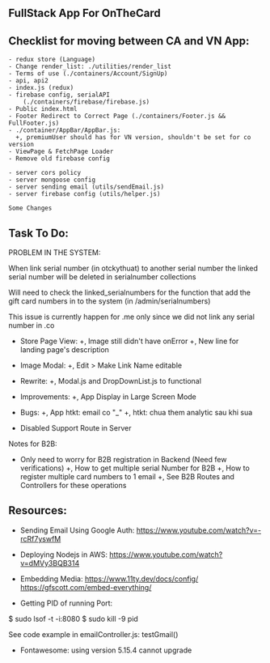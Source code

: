 ## FullStack App For OnTheCard

## Checklist for moving between CA and VN App:

    - redux store (Language)
    - Change render_list: ./utilities/render_list
    - Terms of use (./containers/Account/SignUp)
    - api, api2
    - index.js (redux)
    - firebase config, serialAPI
        (./containers/firebase/firebase.js)
    - Public index.html
    - Footer Redirect to Correct Page (./containers/Footer.js && FullFooter.js)
    - ./container/AppBar/AppBar.js:
      +, premiumUser should has for VN version, shouldn't be set for co version
    - ViewPage & FetchPage Loader
    - Remove old firebase config

    - server cors policy
    - server mongoose config
    - server sending email (utils/sendEmail.js)
    - server firebase config (utils/helper.js)

    Some Changes

## Task To Do:

PROBLEM IN THE SYSTEM:

When link serial number (in otckythuat) to another serial number
the linked serial number will be deleted in serialnumber collections

Will need to check the linked_serialnumbers for the function
that add the gift card numbers in to the system (in /admin/serialnumbers)

This issue is currently happen for .me only since we did not link
any serial number in .co

- Store Page View:
  +, Image still didn't have onError
  +, New line for landing page's description

- Image Modal:
  +, Edit > Make Link Name editable

- Rewrite:
  +, Modal.js and DropDownList.js to functional

- Improvements:
  +, App Display in Large Screen Mode

- Bugs:
  +, App htkt: email co "\_"
  +, htkt: chua them analytic sau khi sua

- Disabled Support Route in Server

Notes for B2B:

- Only need to worry for B2B registration in Backend
  (Need few verifications)
  +, How to get multiple serial Number for B2B
  +, How to register multiple card numbers to 1 email
  +, See B2B Routes and Controllers for these operations

## Resources:

- Sending Email Using Google Auth:
  https://www.youtube.com/watch?v=-rcRf7yswfM

- Deploying Nodejs in AWS:
  https://www.youtube.com/watch?v=dMVy3BQB314

- Embedding Media:
  https://www.11ty.dev/docs/config/
  https://gfscott.com/embed-everything/

- Getting PID of running Port:

$ sudo lsof -t -i:8080
$ sudo kill -9 pid

See code example in emailController.js:
testGmail()

- Fontawesome: using version 5.15.4
  cannot upgrade
